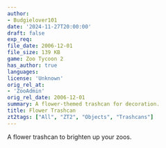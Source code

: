 ```yaml
---
author:
- Budgielover101
date: '2024-11-27T20:00:00'
draft: false
exp_req:
file_date: 2006-12-01
file_size: 139 KB
game: Zoo Tycoon 2
has_author: true
languages:
license: 'Unknown'
orig_rel_at:
- 'ZooAdmin'
orig_rel_date: 2006-12-01
summary: A flower-themed trashcan for decoration.
title: Flower Trashcan
zt2tags: ["All", "ZT2", "Objects", "Trashcans"]
---
```

A flower trashcan to brighten up your zoos.
